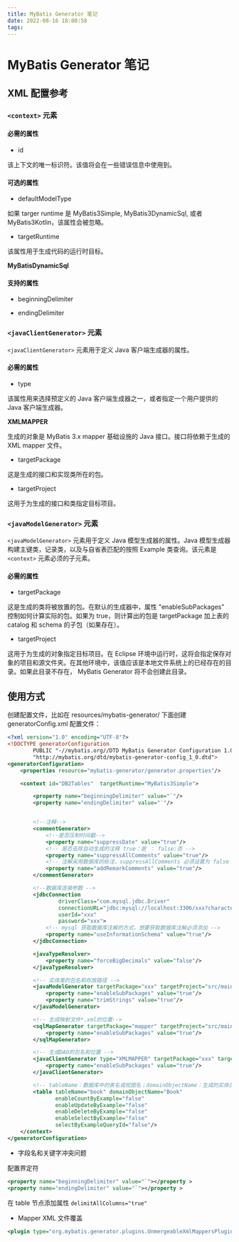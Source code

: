 ```yaml
---
title: MyBatis Generator 笔记
date: 2022-08-16 18:00:58
tags:
---
```


# MyBatis Generator 笔记


## XML 配置参考

### `<context>` 元素

#### 必需的属性

- id

该上下文的唯一标识符。该值将会在一些错误信息中使用到。

#### 可选的属性

- defaultModelType

如果 targer runtime 是 MyBatis3Simple, MyBatis3DynamicSql, 或者 MyBatis3Kotlin，该属性会被忽略。


- targetRuntime

该属性用于生成代码的运行时目标。

**MyBatisDynamicSql**


#### 支持的属性

- beginningDelimiter


- endingDelimiter


### `<javaClientGenerator>` 元素

`<javaClientGenerator>` 元素用于定义 Java 客户端生成器的属性。


#### 必需的属性


- type

该属性用来选择预定义的 Java 客户端生成器之一，或者指定一个用户提供的 Java 客户端生成器。


**XMLMAPPER**

生成的对象是 MyBatis 3.x mapper 基础设施的 Java 接口。接口将依赖于生成的 XML mapper 文件。


- targetPackage

这是生成的接口和实现类所在的包。


- targetProject

这用于为生成的接口和类指定目标项目。

### `<javaModelGenerator>` 元素

`<javaModelGenerator>` 元素用于定义 Java 模型生成器的属性。Java 模型生成器构建主键类，记录类，以及与自省表匹配的按照 Example 类查询。该元素是 `<context>` 元素必须的子元素。

#### 必需的属性

- targetPackage

这是生成的类将被放置的包。在默认的生成器中，属性 "enableSubPackages" 控制如何计算实际的包。如果为 true，则计算出的包是 targetPackage 加上表的 catalog 和 schema 的子包（如果存在）。

- targetProject

这用于为生成的对象指定目标项目。在 Eclipse 环境中运行时，这将会指定保存对象的项目和源文件夹。在其他环境中，该值应该是本地文件系统上的已经存在的目录。如果此目录不存在， MyBatis Generator 将不会创建此目录。


## 使用方式

创建配置文件，比如在 resources/mybatis-generator/ 下面创建 generatorConfig.xml 配置文件：


```xml
<?xml version="1.0" encoding="UTF-8"?>
<!DOCTYPE generatorConfiguration
        PUBLIC "-//mybatis.org//DTD MyBatis Generator Configuration 1.0//EN"
        "http://mybatis.org/dtd/mybatis-generator-config_1_0.dtd">
<generatorConfiguration>
    <properties resource="mybatis-generator/generator.properties"/>

    <context id="DB2Tables"  targetRuntime="MyBatis3Simple">

        <property name="beginningDelimiter" value="`"/>
        <property name="endingDelimiter" value="`"/>


        <!--注释-->
        <commentGenerator>
            <!--是否压制时间戳-->
            <property name="suppressDate" value="true"/>
            <!-- 是否去除自动生成的注释 true：是 ： false:否 -->
            <property name="suppressAllComments" value="true"/>
            <!-- 注解采用数据库的标注，suppressAllComments 必须设置为 false 才会生效 -->
            <property name="addRemarkComments" value="true"/>
        </commentGenerator>

        <!--数据库连接参数 -->
        <jdbcConnection
                driverClass="com.mysql.jdbc.Driver"
                connectionURL="jdbc:mysql://localhost:3306/xxx?characterEncoding=utf8&amp;serverTimezone=UTC"
                userId="xxx"
                password="xxx">
            <!-- mysql 获取数据库注解的方式，想要获取数据库注解必须添加 -->
            <property name="useInformationSchema" value="true"/>
        </jdbcConnection>

        <javaTypeResolver>
            <property name="forceBigDecimals" value="false"/>
        </javaTypeResolver>

        <!-- 实体类的包名和存放路径 -->
        <javaModelGenerator targetPackage="xxx" targetProject="src/main/java">
            <property name="enableSubPackages" value="true"/>
            <property name="trimStrings" value="true"/>
        </javaModelGenerator>

        <!-- 生成映射文件*.xml的位置-->
        <sqlMapGenerator targetPackage="mapper" targetProject="src/main/resources">
            <property name="enableSubPackages" value="true"/>
        </sqlMapGenerator>

        <!-- 生成DAO的包名和位置 -->
        <javaClientGenerator type="XMLMAPPER" targetPackage="xxx" targetProject="src/main/java">
            <property name="enableSubPackages" value="true"/>
        </javaClientGenerator>

        <!-- tableName：数据库中的表名或视图名；domainObjectName：生成的实体类的类名-->
        <table tableName="book" domainObjectName="Book"
               enableCountByExample="false"
               enableUpdateByExample="false"
               enableDeleteByExample="false"
               enableSelectByExample="false"
               selectByExampleQueryId="false"/>
    </context>
</generatorConfiguration>
```


- 字段名和关键字冲突问题

配置界定符

```xml
<property name="beginningDelimiter" value="`"></property >
<property name="endingDelimiter" value="`"></property >
```

在 table 节点添加属性 `delimitAllColumns="true"`



- Mapper XML 文件覆盖

```xml
<plugin type="org.mybatis.generator.plugins.UnmergeableXmlMappersPlugin"/>
```